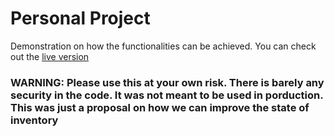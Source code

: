 # Personal Project
Demonstration on how the functionalities can be achieved. 
You can check out the [live version](https://saadsaiyed.com/portfolio/ttparikh)
### WARNING: Please use this at your own risk. There is barely any security in the code. It was not meant to be used in porduction. This was just a proposal on how we can improve the state of inventory

